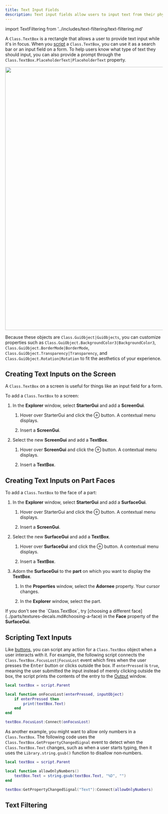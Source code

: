```yaml
---
title: Text Input Fields
description: Text input fields allow users to input text from their physical or on-screen keyboard.
---
```


import TextFiltering from '../includes/text-filtering/text-filtering.md'

A `Class.TextBox` is a rectangle that allows a user to provide text input while it's in focus. When you [script](#scripting-text-inputs) a `Class.TextBox`, you can use it as a search bar or an input field on a form. To help users know what type of text they should input, you can also provide a prompt through the `Class.TextBox.PlaceholderText|PlaceholderText` property.

<img src="../assets/ui/ui-objects/TextBox-Example.jpg" width="840" />

Because these objects are `Class.GuiObject|GuiObjects`, you can customize
properties such as `Class.GuiObject.BackgroundColor3|BackgroundColor3`,
`Class.GuiObject.BorderMode|BorderMode`,
`Class.GuiObject.Transparency|Transparency`, and
`Class.GuiObject.Rotation|Rotation` to fit the aesthetics of your experience.

## Creating Text Inputs on the Screen

A `Class.TextBox` on a screen is useful for
things like an input field for a form.

To add a `Class.TextBox` to a screen:

1. In the **Explorer** window, select **StarterGui** and add a **ScreenGui**.

   1. Hover over StarterGui and click the &CirclePlus; button. A contextual menu displays.

   1. Insert a **ScreenGui**.

2. Select the new **ScreenGui** and add a **TextBox**.

   1. Hover over **ScreenGui** and click the &CirclePlus; button. A contextual menu displays.

   1. Insert a **TextBox**.

## Creating Text Inputs on Part Faces

To add a `Class.TextBox` to the face of a part:

1. In the **Explorer** window, select **StarterGui** and add a **SurfaceGui**.

   1. Hover over StarterGui and click the &CirclePlus; button. A contextual menu displays.

   1. Insert a **ScreenGui**.

2. Select the new **SurfaceGui** and add a **TextBox**.

   1. Hover over **SurfaceGui** and click the &CirclePlus; button. A contextual menu displays.

   1. Insert a **TextBox**.

3. Adorn the **SurfaceGui** to the **part** on which you want to display the **TextBox**.

   1. In the **Properties** window, select the **Adornee** property. Your cursor changes.

   1. In the **Explorer** window, select the part.

<Alert severity="warning">
  If you don't see the `Class.TextBox`, try [choosing a different face](../parts/textures-decals.md#choosing-a-face) in the <b>Face</b> property of the <b>SurfaceGui</b>.
</Alert>

## Scripting Text Inputs

Like [buttons](../ui/buttons.md), you can script any action for a `Class.TextBox` object when a user interacts with it. For example, the following script connects the `Class.TextBox.FocusLost|FocusLost` event which fires when the user presses the <kbd>Enter</kbd> button or clicks outside the box. If `enterPressed` is `true`, meaning the user submitted the input instead of merely clicking outside the box, the script prints the contents of the entry to the [Output](../studio/output.md) window.

```lua title="Basic Text Input Handling"
local textBox = script.Parent

local function onFocusLost(enterPressed, inputObject)
	if enterPressed then
		print(textBox.Text)
	end
end

textBox.FocusLost:Connect(onFocusLost)
```

As another example, you might want to allow only numbers in a `Class.TextBox`. The following code uses the `Class.TextBox.GetPropertyChangedSignal` event to detect when the `Class.TextBox.Text` changes, such as when a user starts typing, then it uses the `Library.string.gsub()` function to disallow non‑numbers.

```lua title="Restricting Text Input to Numbers"
local textBox = script.Parent

local function allowOnlyNumbers()
	textBox.Text = string.gsub(textBox.Text, "%D", "")
end

textBox:GetPropertyChangedSignal("Text"):Connect(allowOnlyNumbers)
```

## Text Filtering

<TextFiltering components={props.components} context="characters/strings that users input through text inputs" />
